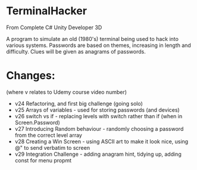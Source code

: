 # TerminalHacker
From Complete C# Unity Developer 3D 

A program to simulate an old (1980's) terminal being used to hack into various systems. Passwords are  based on themes, increasing in length and difficulty. Clues will be given as anagrams of passwords.

# Changes: 
(where v relates to Udemy course video number)
* v24 Refactoring, and first big challenge (going solo)
* v25 Arrays of variables - used for storing passwords (and devices)
* v26 switch vs if - replacing levels with switch rather than if (when in Screen.Password)
* v27 Introducing Random behaviour - randomly choosing a password from the correct level array
* v28 Creating a Win Screen - using ASCII art to make it look nice, using @" to send verbatim to screen
* v29 Integration Challenge - adding anagram hint, tidying up, adding const for menu propmt